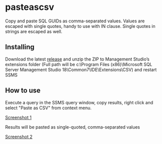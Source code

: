 # pasteascsv
Copy and paste SQL GUIDs as comma-separated values. Values are escaped with single quotes, handy to use with IN clause. Single quotes in strings are escaped as well.

## Installing
Download the latest [release](https://github.com/HMLd/pasteascsv/releseases) and unzip the ZIP to Management Studio’s extensions folder (Full path will be c:\Program Files (x86)\Microsoft SQL Server Management Studio 18\Common7\IDE\Extensions\CSV\) and restart SSMS

## How to use
Execute a query in the SSMS query window, copy results, right click and select "Paste as CSV" from context menu.

[Screenshot 1](Docs/Screenshot1.jpeg)

Results will be pasted as single-quoted, comma-separated values

[Screenshot 2](Docs/Screenshot2.jpeg)